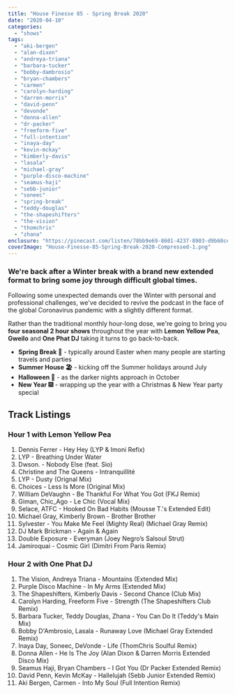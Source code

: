 ```yaml
---
title: "House Finesse 85 - Spring Break 2020"
date: "2020-04-10"
categories: 
  - "shows"
tags: 
  - "aki-bergen"
  - "alan-dixon"
  - "andreya-triana"
  - "barbara-tucker"
  - "bobby-dambrosio"
  - "bryan-chambers"
  - "carmen"
  - "carolyn-harding"
  - "darren-morris"
  - "david-penn"
  - "devonde"
  - "donna-allen"
  - "dr-packer"
  - "freeform-five"
  - "full-intention"
  - "inaya-day"
  - "kevin-mckay"
  - "kimberly-davis"
  - "lasala"
  - "michael-gray"
  - "purple-disco-machine"
  - "seamus-haji"
  - "sebb-junior"
  - "soneec"
  - "spring-break"
  - "teddy-douglas"
  - "the-shapeshifters"
  - "the-vision"
  - "thomchris"
  - "zhana"
enclosure: "https://pinecast.com/listen/78bb9e69-8601-4237-8903-d9b60cea8682.mp3 173615754 audio/mpeg "
coverImage: "House-Finesse-85-Spring-Break-2020-Compressed-1.png"
---
```


### We're back after a Winter break with a brand new extended format to bring some joy through difficult global times.

Following some unexpected demands over the Winter with personal and professional challenges, we've decided to revive the podcast in the face of the global Coronavirus pandemic with a slightly different format.

Rather than the traditional monthly hour-long dose, we're going to bring you **four seasonal 2 hour shows** throughout the year with **Lemon Yellow Pea**, **Gweilo** and **One Phat DJ** taking it turns to go back-to-back.

- **Spring Break 🌻** \- typically around Easter when many people are starting travels and parties
- **Summer House 🏖** \- kicking off the Summer holidays around July
- **Halloween 🎃** \- as the darker nights approach in October
- **New Year** 🎆 - wrapping up the year with a Christmas & New Year party special

## Track Listings

### Hour 1 with Lemon Yellow Pea

1. Dennis Ferrer - Hey Hey (LYP & Imoni Refix)
2. LYP - Breathing Under Water
3. Dwson. - Nobody Else (feat. Sio)
4. Christine and The Queens - Intranquillité
5. LYP - Dusty (Orignal Mix)
6. Choices - Less Is More (Original Mix)
7. William DeVaughn - Be Thankful For What You Got (FKJ Remix)
8. Giman, Chic\_Ago - Le Chic (Vocal Mix)
9. Selace, ATFC - Hooked On Bad Habits (Mousse T.'s Extended Edit)
10. Michael Gray, Kimberly Brown - Brother Brother
11. Sylvester - You Make Me Feel (Mighty Real) (Michael Gray Remix)
12. DJ Mark Brickman - Again & Again
13. Double Exposure - Everyman (Joey Negro’s Salsoul Strut)
14. Jamiroquai - Cosmic Girl (Dimitri From Paris Remix)

### Hour 2 with One Phat DJ

1. The Vision, Andreya Triana - Mountains (Extended Mix)
2. Purple Disco Machine - In My Arms (Extended Mix)
3. The Shapeshifters, Kimberly Davis - Second Chance (Club Mix)
4. Carolyn Harding, Freeform Five - Strength (The Shapeshifters Club Remix)
5. Barbara Tucker, Teddy Douglas, Zhana - You Can Do It (Teddy's Main Mix)
6. Bobby D'Ambrosio, Lasala - Runaway Love (Michael Gray Extended Remix)
7. Inaya Day, Soneec, DeVonde - Life (ThomChris Soulful Remix)
8. Donna Allen - He Is The Joy (Alan Dixon & Darren Morris Extended Disco Mix)
9. Seamus Haji, Bryan Chambers - I Got You (Dr Packer Extended Remix)
10. David Penn, Kevin McKay - Hallelujah (Sebb Junior Extended Remix)
11. Aki Bergen, Carmen - Into My Soul (Full Intention Remix)
